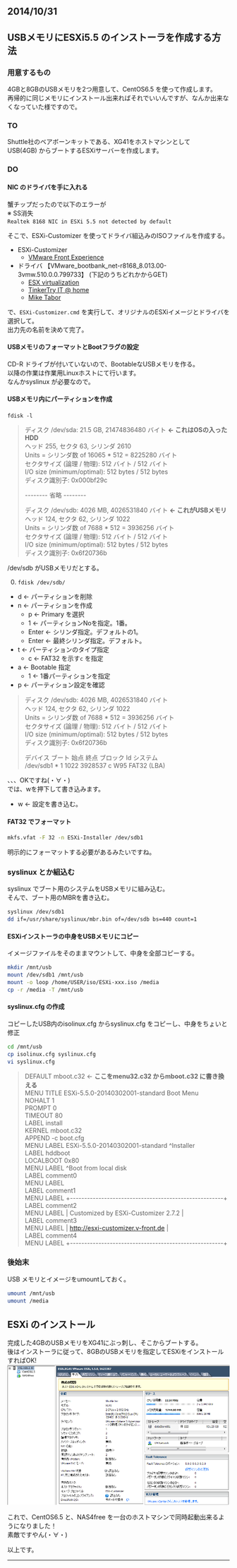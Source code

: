 ## 2014/10/31
## USBメモリにESXi5.5 のインストーラを作成する方法

### 用意するもの
4GBと8GBのUSBメモリを2つ用意して、CentOS6.5 を使って作成します。  
再帰的に同じメモリにインストール出来ればそれでいいんですが、なんか出来なくなっていた様ですので。

### TO
Shuttle社のベアボーンキットである、XG41をホストマシンとして  
USB(4GB) からブートするESXiサーバーを作成します。

### DO

#### NIC のドライバを手に入れる
蟹チップだったので以下のエラーが  
※ SS消失  
` Realtek 8168 NIC in ESXi 5.5 not detected by default `  

そこで、ESXi-Customizer を使ってドライバ組込みのISOファイルを作成する。  

* ESXi-Customizer
    * [VMware Front Experience](http://www.v-front.de/p/esxi-customizer.html)
* ドライバ 【VMware_bootbank_net-r8168_8.013.00-3vmw.510.0.0.799733】  (下記のうちどれかからGET)
    * [ESX virtualization](http://www.vladan.fr/realtek-8169-nics-not-detected-under-esxi-5-5/)
    * [TinkerTry IT @ home](http://www.tinkertry.com/install-esxi-5-5-with-realtek-8111-or-8168-nic/)
    * [Mike Tabor](http://miketabor.com/add-realtek-r8168-to-esxi-5-5/)


で、` ESXi-Customizer.cmd ` を実行して、オリジナルのESXiイメージとドライバを選択して。  
出力先の名前を決めて完了。


#### USBメモリのフォーマットとBootフラグの設定
CD-R ドライブが付いていないので、BootableなUSBメモリを作る。  
以降の作業は作業用Linuxホストにて行います。  
なんかsyslinux が必要なので。

#### USBメモリ内にパーティションを作成

`fdisk -l`

> ディスク /dev/sda: 21.5 GB, 21474836480 バイト        **← これはOSの入ったHDD**  
> ヘッド 255, セクタ 63, シリンダ 2610  
> Units = シリンダ数 of 16065 * 512 = 8225280 バイト  
> セクタサイズ (論理 / 物理): 512 バイト / 512 バイト  
> I/O size (minimum/optimal): 512 bytes / 512 bytes  
> ディスク識別子: 0x000bf29c  
>   
> -------- 省略 --------  
>   
> ディスク /dev/sdb: 4026 MB, 4026531840 バイト         **← これがUSBメモリ**  
> ヘッド 124, セクタ 62, シリンダ 1022  
> Units = シリンダ数 of 7688 * 512 = 3936256 バイト  
> セクタサイズ (論理 / 物理): 512 バイト / 512 バイト  
> I/O size (minimum/optimal): 512 bytes / 512 bytes  
> ディスク識別子: 0x6f20736b  

/dev/sdb がUSBメモリだとする。

0. `fdisk /dev/sdb/`
  * d ← パーティションを削除
  * n ← パーティションを作成
      * p ← Primary を選択
      * 1 ← パーティションNoを指定。1番。
      * Enter ← シリンダ指定。デフォルトの1。
      * Enter ← 最終シリンダ指定。デフォルト。
  * t ← パーティションのタイプ指定
      * c ← FAT32 を示す` c ` を指定
  * a ← Bootable 指定
      * 1 ← 1番パーティションを指定
  * p ← パーティション設定を確認

> ディスク /dev/sdb: 4026 MB, 4026531840 バイト  
> ヘッド 124, セクタ 62, シリンダ 1022  
> Units = シリンダ数 of 7688 * 512 = 3936256 バイト  
> セクタサイズ (論理 / 物理): 512 バイト / 512 バイト  
> I/O size (minimum/optimal): 512 bytes / 512 bytes  
> ディスク識別子: 0x6f20736b  
>   
> デバイス ブート      始点        終点     ブロック   Id  システム  
> /dev/sdb1   *           1        1022     3928537    c  W95 FAT32 (LBA)  

、、、OKですね(・∀・)  
では、wを押下して書き込みます。  
  * w ← 設定を書き込む。


#### FAT32 でフォーマット
```bash
mkfs.vfat -F 32 -n ESXi-Installer /dev/sdb1
```

明示的にフォーマットする必要があるみたいですね。  

### syslinux とか組込む

syslinux でブート用のシステムをUSBメモリに組み込む。  
そんで、ブート用のMBRを書き込む。

```bash
syslinux /dev/sdb1
dd if=/usr/share/syslinux/mbr.bin of=/dev/sdb bs=440 count=1
```

#### ESXiインストーラの中身をUSBメモリにコピー

イメージファイルをそのままマウントして、中身を全部コピーする。

```bash
mkdir /mnt/usb
mount /dev/sdb1 /mnt/usb
mount -o loop /home/USER/iso/ESXi-xxx.iso /media
cp -r /media -T /mnt/usb
```

#### syslinux.cfg の作成
コピーしたUSB内のisolinux.cfg からsyslinux.cfg をコピーし、中身をちょいと修正

```bash
cd /mnt/usb
cp isolinux.cfg syslinux.cfg
vi syslinux.cfg
```

> DEFAULT mboot.c32  ←  **ここをmenu32.c32 からmboot.c32 に書き換える**  
> MENU TITLE ESXi-5.5.0-20140302001-standard Boot Menu  
> NOHALT 1  
> PROMPT 0  
> TIMEOUT 80  
> LABEL install  
>   KERNEL mboot.c32  
>   APPEND -c boot.cfg  
>   MENU LABEL ESXi-5.5.0-20140302001-standard ^Installer  
> LABEL hddboot  
>   LOCALBOOT 0x80  
>   MENU LABEL ^Boot from local disk  
> LABEL comment0  
>   MENU LABEL  
> LABEL comment1  
>   MENU LABEL +------------------------------------------------------+  
> LABEL comment2  
>   MENU LABEL |         Customized by ESXi-Customizer 2.7.2          |  
> LABEL comment3  
>   MENU LABEL |          http://esxi-customizer.v-front.de           |  
> LABEL comment4  
>   MENU LABEL +------------------------------------------------------+  

### 後始末
USB メモリとイメージをumountしておく。

```bash
umount /mnt/usb
umount /media
```

## ESXi のインストール

完成した4GBのUSBメモリをXG41にぶっ刺し、そこからブートする。  
後はインストーラに従って、8GBのUSBメモリを指定してESXiをインストールすればOK!  
![サマリー](img001.png "ESXi on XG41")  

これで、CentOS6.5 と、NAS4free を一台のホストマシンで同時起動出来るようになりました！  
素敵ですやん(・∀・)  


以上です。

---
